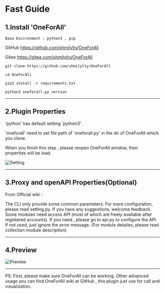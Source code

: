 # Fast Guide

## 1.Install 'OneForAll'

`Base Environment : python3 , pip`

GitHub https://github.com/shmilylty/OneForAll 

Gitee  https://gitee.com/shmilylty/OneForAll

```
git clone https://github.com/shmilylty/OneForAll

cd OneForAll

pip3 install -r requirements.txt

python3 oneforall.py version
```
---
## 2.Plugin Properties

'python' has default setting 'python3'.

'oneforall' need to set file path of 'oneforall.py' in the dir of OneForAll which you clone.

When you finish this step , please reopen OneForAll window, then properties will be load.

![Setting](https://s3.bmp.ovh/imgs/2022/02/02e9359eb5807366.gif)

---
## 3.Proxy and openAPI Properties(Optional)
From Official wiki :

The CLI only provide some common parameters. For more configuration, please read setting.py. If you have any suggestions, welcome feedback. Some modules need access API (most of which are freely available after registered accounts). If you need , please go to api.py to configure the API. If not used, just ignore the error message. (For module detailes, please read collection module description)


---
## 4.Preview
![Preview](https://s3.bmp.ovh/imgs/2022/02/d8156f709f750a5a.gif)

---
PS: First, please make sure OneForAll can be working. Other advanced usage you can find OneForAll wiki at GitHub , this plugin just use for call and visualization.
